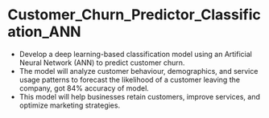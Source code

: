 # Customer_Churn_Predictor_Classification_ANN

- Develop a deep learning-based classification model using an Artificial Neural Network (ANN) to predict customer churn.
- The model will analyze customer behaviour, demographics, and service usage patterns to forecast the likelihood of a customer leaving the company, got 84% accuracy of model.  
- This model will help businesses retain customers, improve services, and optimize marketing strategies.
